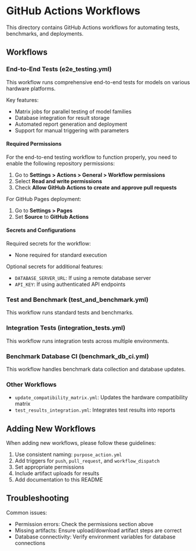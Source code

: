 # GitHub Actions Workflows

This directory contains GitHub Actions workflows for automating tests, benchmarks, and deployments.

## Workflows

### End-to-End Tests (e2e_testing.yml)

This workflow runs comprehensive end-to-end tests for models on various hardware platforms.

Key features:
- Matrix jobs for parallel testing of model families
- Database integration for result storage
- Automated report generation and deployment
- Support for manual triggering with parameters

#### Required Permissions

For the end-to-end testing workflow to function properly, you need to enable the following repository permissions:

1. Go to **Settings > Actions > General > Workflow permissions**
2. Select **Read and write permissions**
3. Check **Allow GitHub Actions to create and approve pull requests**

For GitHub Pages deployment:
1. Go to **Settings > Pages**
2. Set **Source** to **GitHub Actions**

#### Secrets and Configurations

Required secrets for the workflow:
- None required for standard execution

Optional secrets for additional features:
- `DATABASE_SERVER_URL`: If using a remote database server
- `API_KEY`: If using authenticated API endpoints

### Test and Benchmark (test_and_benchmark.yml)

This workflow runs standard tests and benchmarks.

### Integration Tests (integration_tests.yml)

This workflow runs integration tests across multiple environments.

### Benchmark Database CI (benchmark_db_ci.yml)

This workflow handles benchmark data collection and database updates.

### Other Workflows

- `update_compatibility_matrix.yml`: Updates the hardware compatibility matrix
- `test_results_integration.yml`: Integrates test results into reports

## Adding New Workflows

When adding new workflows, please follow these guidelines:

1. Use consistent naming: `purpose_action.yml`
2. Add triggers for `push`, `pull_request`, and `workflow_dispatch`
3. Set appropriate permissions
4. Include artifact uploads for results
5. Add documentation to this README

## Troubleshooting

Common issues:
- Permission errors: Check the permissions section above
- Missing artifacts: Ensure upload/download artifact steps are correct
- Database connectivity: Verify environment variables for database connections